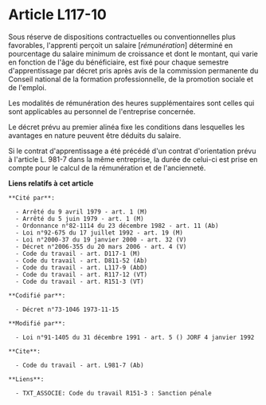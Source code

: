 # Article L117-10

Sous réserve de dispositions contractuelles ou conventionnelles plus favorables, l'apprenti perçoit un salaire
[*rémunération*] déterminé en pourcentage du salaire minimum de croissance et dont le montant, qui varie en fonction de l'âge
du bénéficiaire, est fixé pour chaque semestre d'apprentissage par décret pris après avis de la commission permanente du
Conseil national de la formation professionnelle, de la promotion sociale et de l'emploi.

Les modalités de rémunération des heures supplémentaires sont celles qui sont applicables au personnel de l'entreprise
concernée.

Le décret prévu au premier alinéa fixe les conditions dans lesquelles les avantages en nature peuvent être déduits du
salaire.

Si le contrat d'apprentissage a été précédé d'un contrat d'orientation prévu à l'article L. 981-7 dans la même entreprise, la
durée de celui-ci est prise en compte pour le calcul de la rémunération et de l'ancienneté.

**Liens relatifs à cet article**

	**Cité par**:

	  - Arrêté du 9 avril 1979 - art. 1 (M)
	  - Arrêté du 5 juin 1979 - art. 1 (M)
	  - Ordonnance n°82-1114 du 23 décembre 1982 - art. 11 (Ab)
	  - Loi n°92-675 du 17 juillet 1992 - art. 19 (M)
	  - Loi n°2000-37 du 19 janvier 2000 - art. 32 (V)
	  - Décret n°2006-355 du 20 mars 2006 - art. 4 (V)
	  - Code du travail - art. D117-1 (M)
	  - Code du travail - art. D811-52 (Ab)
	  - Code du travail - art. L117-9 (AbD)
	  - Code du travail - art. R117-12 (VT)
	  - Code du travail - art. R151-3 (VT)

	**Codifié par**:

	  - Décret n°73-1046 1973-11-15

	**Modifié par**:

	  - Loi n°91-1405 du 31 décembre 1991 - art. 5 () JORF 4 janvier 1992

	**Cite**:

	  - Code du travail - art. L981-7 (Ab)

	**Liens**:

	  - TXT_ASSOCIE: Code du travail R151-3 : Sanction pénale
